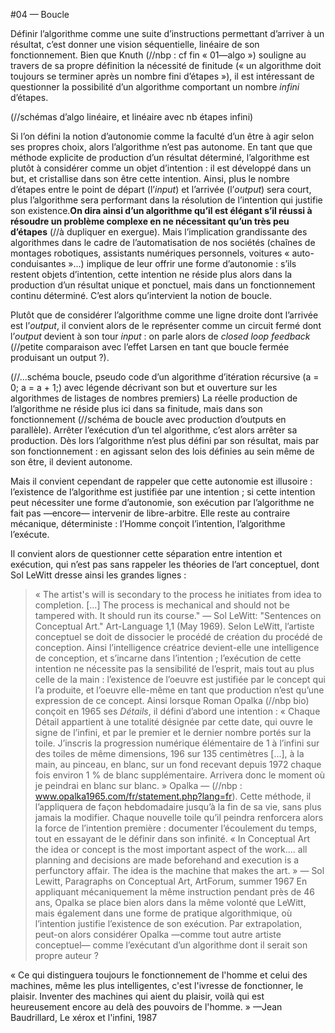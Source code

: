 #04 — Boucle


Définir l’algorithme comme une suite d’instructions permettant d’arriver à un résultat, c’est donner une vision séquentielle, linéaire de son fonctionnement. Bien que Knuth (//nbp : cf fin « 01—algo ») souligne au travers de sa propre définition la nécessité de finitude (« un algorithme doit toujours se terminer après un nombre fini d’étapes »), il est intéressant de questionner la possibilité d’un algorithme comportant un nombre *infini* d’étapes.

(//schémas d’algo linéaire, et linéaire avec nb étapes infini)

Si l’on défini la notion d’autonomie comme la faculté d’un être à agir selon ses propres choix, alors l’algorithme n’est pas autonome. En tant que que méthode explicite de production d’un résultat déterminé, l’algorithme est plutôt à considérer comme un objet d’intention : il est développé dans un but, et cristallise dans son être cette intention. Ainsi, plus le nombre d’étapes entre le point de départ (l’*input*) et l’arrivée (l’*output*) sera court, plus l’algorithme sera performant dans la résolution de l’intention qui justifie son existence.**On dira ainsi d’un algorithme qu’il est élégant s’il réussi à résoudre un problème complexe en ne nécessitant qu’un très peu d’étapes** (//à dupliquer en exergue). Mais l’implication grandissante des algorithmes dans le cadre de l’automatisation de nos sociétés (chaînes de montages robotiques, assistants numériques personnels, voitures « auto-conduisantes »...) implique de leur offrir une forme d’autonomie : s’ils restent objets d’intention, cette intention ne réside plus alors dans la production d’un résultat unique et ponctuel, mais dans un fonctionnement continu déterminé.
C’est alors qu’intervient la notion de boucle.

Plutôt que de considérer l’algorithme comme une ligne droite dont l’arrivée est l’*output*, il convient alors de le représenter comme un circuit fermé dont l’*output* devient à son tour *input* : on parle alors de *closed loop feedback* (//petite comparaison avec l’effet Larsen en tant que boucle fermée produisant un output ?). 

(//...schéma boucle, pseudo code d’un algorithme d’itération récursive (a = 0; a = a + 1;) avec légende décrivant son but et ouverture sur les algorithmes de listages de nombres premiers)
La réelle production de l’algorithme ne réside plus ici dans sa finitude, mais dans son fonctionnement (//schéma de boucle avec production d’outputs en parallèle). Arrêter l’exécution d’un tel algorithme, c’est alors arrêter sa production.
Dès lors l’algorithme n’est plus défini par son résultat, mais par son fonctionnement : en agissant selon des lois définies au sein même de son être, il devient autonome.

Mais il convient cependant de rappeler que cette autonomie est illusoire : l’existence de l’algorithme est justifiée par une intention ; si cette intention peut nécessiter une forme d’autonomie, son exécution par l’algorithme ne fait pas —encore— intervenir de libre-arbitre. Elle reste au contraire mécanique, déterministe : l’Homme conçoit l’intention, l’algorithme l’exécute. 

Il convient alors de questionner cette séparation entre intention et exécution, qui n’est pas sans rappeler les théories de l’art conceptuel, dont Sol LeWitt dresse ainsi les grandes lignes : 
> « The artist's will is secondary to the process he initiates from idea to completion. [...] The process is mechanical and should not be tampered with. It should run its course." — Sol LeWitt: "Sentences on Conceptual Art." Art-Language 1,1 (May 1969).
Selon LeWitt, l’artiste conceptuel se doit de dissocier le procédé de création du procédé de conception. Ainsi l’intelligence créatrice devient-elle une intelligence de conception, et s’incarne dans l’intention ; l’exécution de cette intention ne nécessite pas la sensibilité de l’esprit, mais tout au plus celle de la main : l’existence de l’oeuvre est justifiée par le concept qui l’a produite, et l’oeuvre elle-même en tant que production n’est qu’une expression de ce concept. 
Ainsi lorsque Roman Opalka (//nbp bio) conçoit en 1965 ses *Détails*, il défini d’abord une intention : 
> « Chaque Détail appartient à une totalité désignée par cette date, qui ouvre le signe de l’infini, et par le premier et le dernier nombre portés sur la toile. J’inscris la progression numérique élémentaire de 1 à l’infini sur des toiles de même dimensions, 196 sur 135 centimètres [...], à la main, au pinceau, en blanc, sur un fond recevant depuis 1972 chaque fois environ 1 % de blanc supplémentaire. Arrivera donc le moment où je peindrai en blanc sur blanc. » Opalka — (//nbp : www.opalka1965.com/fr/statement.php?lang=fr).
Cette méthode, il l’appliquera de façon hebdomadaire jusqu’à la fin de sa vie, sans plus jamais la modifier. Chaque nouvelle toile qu’il peindra renforcera alors la force de l’intention première : documenter l’écoulement du temps, tout en essayant de le définir dans son infinité. 
>  « In Conceptual Art the idea or concept is the most important aspect of the work.... all planning and decisions are made beforehand and execution is a perfunctory affair. The idea is the machine that makes the art. » — Sol Lewitt, Paragraphs on Conceptual Art, ArtForum, summer 1967
En appliquant mécaniquement la même instruction pendant près de 46 ans, Opalka se place bien alors dans la même volonté que LeWitt, mais également dans une forme de pratique algorithmique, où l’intention justifie l’existence de son exécution.
Par extrapolation, peut-on alors considérer Opalka —comme tout autre artiste conceptuel— comme l’exécutant d’un algorithme dont il serait son propre auteur ?

« Ce qui distinguera toujours le fonctionnement de l'homme et celui des machines, même les plus intelligentes, c'est l'ivresse de fonctionner, le plaisir. Inventer des machines qui aient du plaisir, voilà qui est heureusement encore au delà des pouvoirs de l'homme. » —Jean Baudrillard, Le xérox et l'infini, 1987



